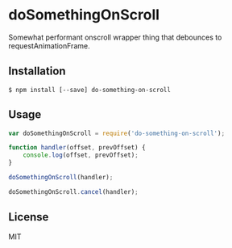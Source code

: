 doSomethingOnScroll
===================

Somewhat performant onscroll wrapper thing that debounces to requestAnimationFrame.

## Installation

```
$ npm install [--save] do-something-on-scroll
```

## Usage

```javascript
var doSomethingOnScroll = require('do-something-on-scroll');

function handler(offset, prevOffset) {
    console.log(offset, prevOffset);
}

doSomethingOnScroll(handler);

doSomethingOnScroll.cancel(handler);
```

## License

MIT
